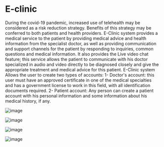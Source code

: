 # E-clinic
During the covid-19 pandemic, increased use of telehealth may be
considered as a risk reduction strategy. Benefits of this strategy
may be conferred to both patients and health providers.
E-Clinic system provides a medical service to the patient by
providing medical advice and health information from the
specialist doctor, as well as providing communication and
support channels for the patient by responding to inquiries,
common questions and medical information. It also provides the
Live video chat feature; this service allows the patient to
communicate with his doctor specialized in audio and video
directly to be diagnosed closely and give the appropriate
treatment and medical advice for this patient.
E-Clinic system Allows the user to create two types of accounts:
1- Doctor's account: this user must have an approved
certificate in one of the medical specialties and has a
government license to work in this field, with all
identification documents required.
2- Patient account: Any person can create a patient account
with his personal information and some information about
his medical history, if any.

![image](https://user-images.githubusercontent.com/112770883/202873648-eb302f8a-d445-4578-8bff-721649119d06.png)

![image](https://user-images.githubusercontent.com/112770883/202873662-f44bfa1d-4eb2-4897-b21a-d864b465ef23.png)

![image](https://user-images.githubusercontent.com/112770883/202873598-18754436-d50d-4895-829f-616682e0a231.png)

![image](https://user-images.githubusercontent.com/112770883/202873614-d48fa2bc-c8a1-4f68-a5a5-93a6667e4ca6.png)
